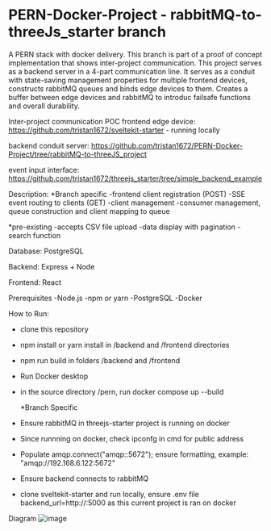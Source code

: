 # PERN-Docker-Project - rabbitMQ-to-threeJs_starter branch

A PERN stack with docker delivery.
This branch is part of a proof of concept implementation that shows inter-project communication.
This project serves as a backend server in a 4-part communication line. It serves as a conduit 
with state-saving management properties for multiple frontend devices, constructs rabbitMQ queues
and binds edge devices to them. Creates a buffer between edge devices and rabbitMQ to introduc
failsafe functions and overall durability.

Inter-project communication POC
frontend edge device: https://github.com/tristan1672/sveltekit-starter - running locally

backend conduit server: https://github.com/tristan1672/PERN-Docker-Project/tree/rabbitMQ-to-threeJS_project

event input interface: https://github.com/tristan1672/threejs_starter/tree/simple_backend_example

Description:
*Branch specific
-frontend client registration (POST)
-SSE event routing to clients (GET)
-client management
-consumer management, queue construction and client mapping to queue

*pre-existing
-accepts CSV file upload
-data display with pagination
-search function

Database:
PostgreSQL

Backend:
Express + Node

Frontend:
React

Prerequisites
-Node.js
-npm or yarn
-PostgreSQL
-Docker

How to Run:
- clone this repository
- npm install or yarn install in /backend and /frontend directories
- npm run build in folders /backend and /frontend
- Run Docker desktop
- in the source directory /pern, run docker compose up --build

  *Branch Specific
- Ensure rabbitMQ in threejs-starter project is running on docker
- Since runnning on docker, check ipconfg in cmd for public address
- Populate amqp.connect("amqp:<your public address>:5672"); ensure formatting, example: "amqp://192.168.6.122:5672"
- Ensure backend connects to rabbitMQ
- clone sveltekit-starter and run locally, ensure .env file backend_url=http://<your public address>:5000 as this current project is ran on docker


Diagram
![image](https://github.com/user-attachments/assets/52519737-529b-437e-a032-d8a0bda3b943)
